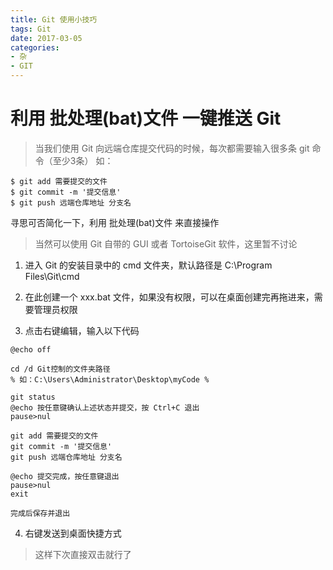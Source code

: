 ```yaml
---
title: Git 使用小技巧
tags: Git
date: 2017-03-05
categories: 
- 杂
- GIT
---
```


# 利用 批处理(bat)文件 一键推送 Git

> 当我们使用 Git 向远端仓库提交代码的时候，每次都需要输入很多条 git 命令（至少3条）
如：
~~~
$ git add 需要提交的文件
$ git commit -m '提交信息'
$ git push 远端仓库地址 分支名
~~~

寻思可否简化一下，利用 批处理(bat)文件 来直接操作
> 当然可以使用 Git 自带的 GUI 或者 TortoiseGit 软件，这里暂不讨论

1. 进入 Git 的安装目录中的 cmd 文件夹，默认路径是 C:\Program Files\Git\cmd 

2. 在此创建一个 xxx.bat 文件，如果没有权限，可以在桌面创建完再拖进来，需要管理员权限

3. 点击右键编辑，输入以下代码
~~~
@echo off

cd /d Git控制的文件夹路径
% 如：C:\Users\Administrator\Desktop\myCode %

git status
@echo 按任意键确认上述状态并提交，按 Ctrl+C 退出
pause>nul

git add 需要提交的文件
git commit -m '提交信息'
git push 远端仓库地址 分支名

@echo 提交完成，按任意键退出
pause>nul
exit
~~~
    完成后保存并退出

4. 右键发送到桌面快捷方式
> 这样下次直接双击就行了